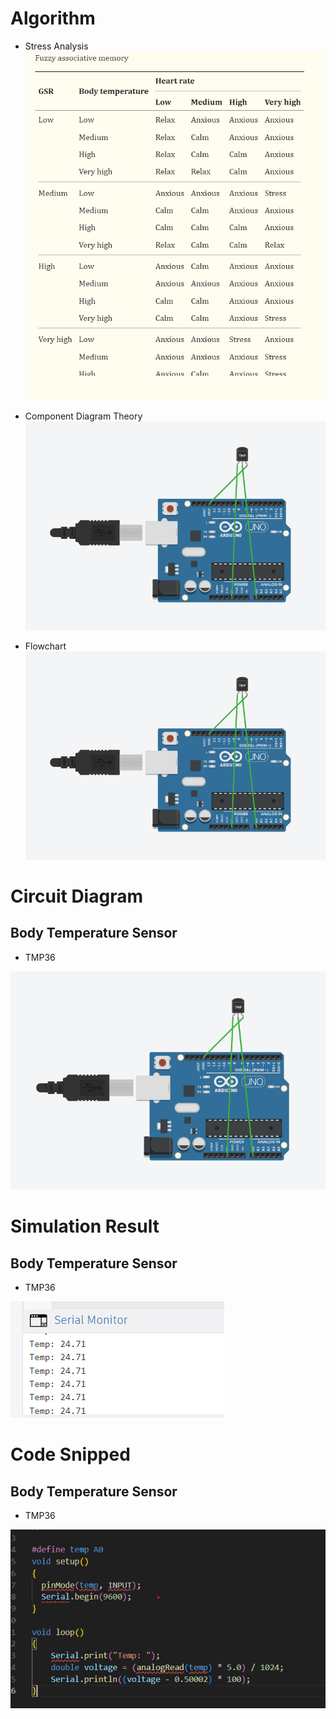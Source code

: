 # Algorithm

* Stress Analysis
![alt text](https://raw.githubusercontent.com/wanZ772/stress_detection_system/master/documentation/Stress%20Analysis.jpg?raw=true)

* Component Diagram Theory
![alt text](https://raw.githubusercontent.com/wanZ772/stress_detection_system/master/documentation/Body%20Temperature%20circuit%20-%20TMP36.png?raw=true)

* Flowchart
![alt text](https://raw.githubusercontent.com/wanZ772/stress_detection_system/master/documentation/Body%20Temperature%20circuit%20-%20TMP36.png?raw=true)


# Circuit Diagram
## Body Temperature Sensor
* TMP36

![alt text](https://raw.githubusercontent.com/wanZ772/stress_detection_system/master/documentation/Body%20Temperature%20circuit%20-%20TMP36.png?raw=true)

# Simulation Result
## Body Temperature Sensor
* TMP36

![alt text](https://raw.githubusercontent.com/wanZ772/stress_detection_system/master/documentation/Body%20Temperature%20simulation%20result%20-%20TMP36.png?raw=true)

# Code Snipped
## Body Temperature Sensor
* TMP36

![alt text](https://raw.githubusercontent.com/wanZ772/stress_detection_system/master/documentation/Body%20Temperature%20Code%20Snipped%20-%20TMP36.png?raw=true)